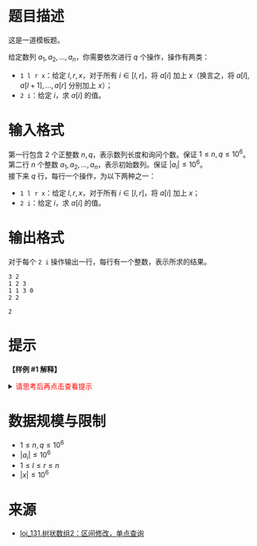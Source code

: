 # 题目描述

这是一道模板题。

给定数列 $a_1, a_2, \dots, a_n$，你需要依次进行 $q$ 个操作，操作有两类：

+   `1 l r x`：给定 $l,r,x$，对于所有 $i\in[l,r]$，将 $a[i]$ 加上 $x$（换言之，将 $a[l], a[l+1], \dots, a[r]$ 分别加上 $x$）；
+   `2 i`：给定 $i$，求 $a[i]$ 的值。

# 输入格式

第一行包含 $2$ 个正整数 $n,q$，表示数列长度和询问个数。保证 $1\le n,q\le 10^6$。  
第二行 $n$ 个整数 $a_1, a_2, \dots, a_n$，表示初始数列。保证 $|a_i|\le 10^6$。  
接下来 $q$ 行，每行一个操作，为以下两种之一：

+   `1 l r x`：给定 $l,r,x$，对于所有 $i\in[l,r]$，将 $a[i]$ 加上 $x$；
+   `2 i`：给定 $i$，求 $a[i]$ 的值。

# 输出格式

对于每个 `2 i` 操作输出一行，每行有一个整数，表示所求的结果。

```input1
3 2
1 2 3
1 1 3 0
2 2
```

```output1
2
```

# 提示
**【样例 #1 解释】**

<details>
<summary><font color="#FF0000">请思考后再点击查看提示</font></summary>

</details>

# 数据规模与限制
* $1\le n,q\le 10^6$
* $|a_i|\le 10^6$
* $1\le l\le r\le n$
* $|x|\le 10^6$

# 来源
* [loj_131.树状数组2：区间修改，单点查询](https://loj.ac/p/131)